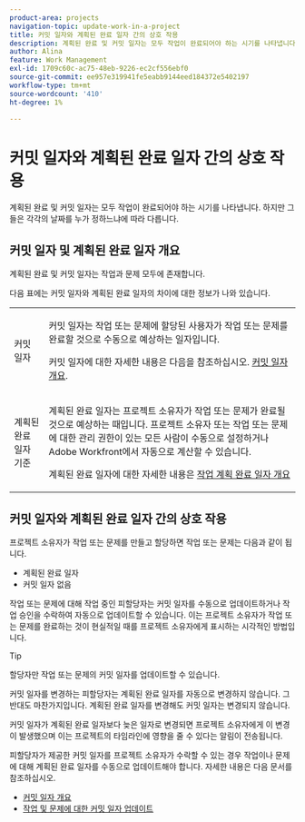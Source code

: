 ```yaml
---
product-area: projects
navigation-topic: update-work-in-a-project
title: 커밋 일자와 계획된 완료 일자 간의 상호 작용
description: 계획된 완료 및 커밋 일자는 모두 작업이 완료되어야 하는 시기를 나타냅니다. 하지만 그들은 각각의 날짜를 누가 정하느냐에 따라 다릅니다.
author: Alina
feature: Work Management
exl-id: 1709c60c-ac75-48eb-9226-ec2cf556ebf0
source-git-commit: ee957e319941fe5eabb9144eed184372e5402197
workflow-type: tm+mt
source-wordcount: '410'
ht-degree: 1%

---
```


# 커밋 일자와 계획된 완료 일자 간의 상호 작용

<!--
this article has mostly information that is repeated from the articles linked from here. I left it in here for searchability's sake.
-->

계획된 완료 및 커밋 일자는 모두 작업이 완료되어야 하는 시기를 나타냅니다. 하지만 그들은 각각의 날짜를 누가 정하느냐에 따라 다릅니다.

## 커밋 일자 및 계획된 완료 일자 개요

계획된 완료 및 커밋 일자는 작업과 문제 모두에 존재합니다.

다음 표에는 커밋 일자와 계획된 완료 일자의 차이에 대한 정보가 나와 있습니다.

<table style="table-layout:auto"> 
 <col> 
 <col> 
 <tbody> 
  <tr> 
   <td role="rowheader">커밋 일자</td> 
   <td> <p>커밋 일자는 작업 또는 문제에 할당된 사용자가 작업 또는 문제를 완료할 것으로 수동으로 예상하는 일자입니다.</p> <p>커밋 일자에 대한 자세한 내용은 다음을 참조하십시오. <a href="../../../manage-work/projects/updating-work-in-a-project/overview-of-commit-dates.md" class="MCXref xref">커밋 일자 개요</a>.</p> </td> 
  </tr> 
  <tr> 
   <td role="rowheader">계획된 완료 일자 기준</td> 
   <td> <p>계획된 완료 일자는 프로젝트 소유자가 작업 또는 문제가 완료될 것으로 예상하는 때입니다. 프로젝트 소유자 또는 작업 또는 문제에 대한 관리 권한이 있는 모든 사람이 수동으로 설정하거나 Adobe Workfront에서 자동으로 계산할 수 있습니다.</p> <p>계획된 완료 일자에 대한 자세한 내용은 <a href="../../../manage-work/tasks/task-information/task-planned-completion-date.md" class="MCXref xref">작업 계획 완료 일자 개요</a></p> </td> 
  </tr> 
 </tbody> 
</table>

## 커밋 일자와 계획된 완료 일자 간의 상호 작용

프로젝트 소유자가 작업 또는 문제를 만들고 할당하면 작업 또는 문제는 다음과 같이 됩니다.

* 계획된 완료 일자
* 커밋 일자 없음

작업 또는 문제에 대해 작업 중인 피할당자는 커밋 일자를 수동으로 업데이트하거나 작업 승인을 수락하여 자동으로 업데이트할 수 있습니다. 이는 프로젝트 소유자가 작업 또는 문제를 완료하는 것이 현실적일 때를 프로젝트 소유자에게 표시하는 시각적인 방법입니다.

>[!TIP]
>
>할당자만 작업 또는 문제의 커밋 일자를 업데이트할 수 있습니다.

커밋 일자를 변경하는 피할당자는 계획된 완료 일자를 자동으로 변경하지 않습니다. 그 반대도 마찬가지입니다. 계획된 완료 일자를 변경해도 커밋 일자는 변경되지 않습니다.

커밋 일자가 계획된 완료 일자보다 늦은 일자로 변경되면 프로젝트 소유자에게 이 변경이 발생했으며 이는 프로젝트의 타임라인에 영향을 줄 수 있다는 알림이 전송됩니다.

피할당자가 제공한 커밋 일자를 프로젝트 소유자가 수락할 수 있는 경우 작업이나 문제에 대해 계획된 완료 일자를 수동으로 업데이트해야 합니다. 자세한 내용은 다음 문서를 참조하십시오.

* [커밋 일자 개요](../../../manage-work/projects/updating-work-in-a-project/overview-of-commit-dates.md)
* [작업 및 문제에 대한 커밋 일자 업데이트](../../../manage-work/projects/updating-work-in-a-project/update-commit-date-on-tasks-and-issues.md)
